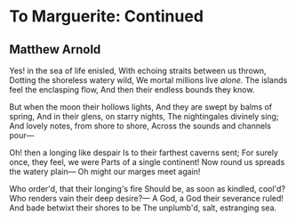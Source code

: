 # To Marguerite: Continued
## Matthew Arnold
Yes! in the sea of life enisled,
With echoing straits between us thrown,
Dotting the shoreless watery wild,
We mortal millions live _alone._
The islands feel the enclasping flow,
And then their endless bounds they know.

But when the moon their hollows lights,
And they are swept by balms of spring,
And in their glens, on starry nights,
The nightingales divinely sing;
And lovely notes, from shore to shore,
Across the sounds and channels pour—

Oh! then a longing like despair
Is to their farthest caverns sent;
For surely once, they feel, we were
Parts of a single continent!
Now round us spreads the watery plain—
Oh might our marges meet again!

Who order'd, that their longing's fire
Should be, as soon as kindled, cool'd?
Who renders vain their deep desire?—
A God, a God their severance ruled!
And bade betwixt their shores to be
The unplumb'd, salt, estranging sea.